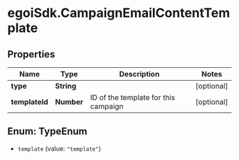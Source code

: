 # egoiSdk.CampaignEmailContentTemplate

## Properties
Name | Type | Description | Notes
------------ | ------------- | ------------- | -------------
**type** | **String** |  | [optional] 
**templateId** | **Number** | ID of the template for this campaign | [optional] 


<a name="TypeEnum"></a>
## Enum: TypeEnum


* `template` (value: `"template"`)




